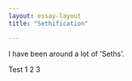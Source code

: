```yaml
---
layout: essay-layout
title: "Sethification"

---
```



I have been around a lot of 'Seths'.



Test 1 2 3
